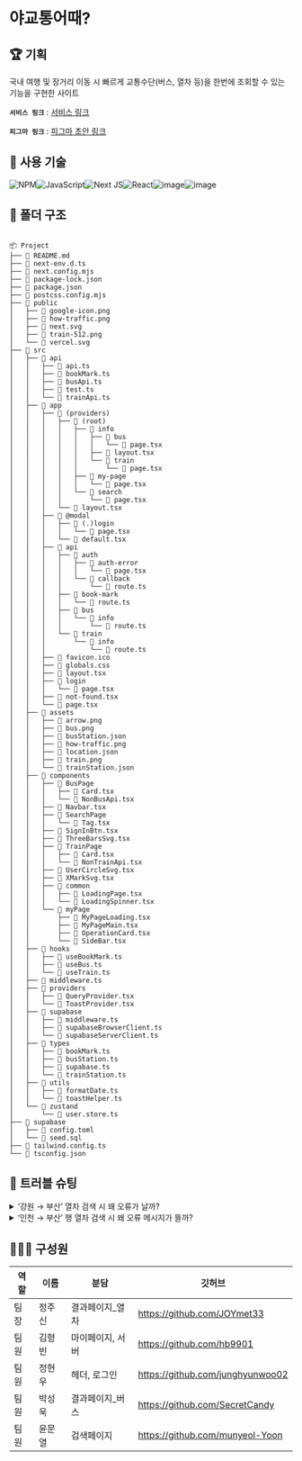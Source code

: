 # 야교통어때?

## 🏆 기획

국내 여행 및 장거리 이동 시 빠르게 교통수단(버스, 열차 등)을 한번에 조회할 수 있는 기능을 구현한 사이트

**`서비스 링크`** : [서비스 링크](https://vercel.com/hb9901-gmailcoms-projects)

**`피그마 링크`** : [피그마 초안 링크](https://www.figma.com/design/fsCvUIZ5MoWdIz6r6kvSp3/Galaxy?node-id=0-1)

## 🍳 사용 기술

![NPM](https://img.shields.io/badge/NPM-%23CB3837.svg?style=for-the-badge&logo=npm&logoColor=white)![JavaScript](https://img.shields.io/badge/javascript-%23323330.svg?style=for-the-badge&logo=javascript&logoColor=%23F7DF1E)![Next JS](https://img.shields.io/badge/Next-black?style=for-the-badge&logo=next.js&logoColor=white)![React](https://img.shields.io/badge/zustand-%2320232a.svg?style=for-the-badge&logo=react&logoColor=%2361DAFB)![image](https://img.shields.io/badge/axios-671ddf?&style=for-the-badge&logo=axios&logoColor=white)![image](https://img.shields.io/badge/Supabase-181818?style=for-the-badge&logo=supabase&logoColor=white)

## 📂 폴더 구조

```

📦 Project
├── 📜 README.md
├── 📜 next-env.d.ts
├── 📜 next.config.mjs
├── 📜 package-lock.json
├── 📜 package.json
├── 📜 postcss.config.mjs
├── 📂 public
│   ├── 📜 google-icon.png
│   ├── 📜 how-traffic.png
│   ├── 📜 next.svg
│   ├── 📜 train-512.png
│   └── 📜 vercel.svg
├── 📂 src
│   ├── 📂 api
│   │   ├── 📜 api.ts
│   │   ├── 📜 bookMark.ts
│   │   ├── 📜 busApi.ts
│   │   ├── 📜 test.ts
│   │   └── 📜 trainApi.ts
│   ├── 📂 app
│   │   ├── 📂 (providers)
│   │   │   ├── 📂 (root)
│   │   │   │   ├── 📂 info
│   │   │   │   │   ├── 📂 bus
│   │   │   │   │   │   └── 📜 page.tsx
│   │   │   │   │   ├── 📜 layout.tsx
│   │   │   │   │   └── 📂 train
│   │   │   │   │       └── 📜 page.tsx
│   │   │   │   ├── 📂 my-page
│   │   │   │   │   └── 📜 page.tsx
│   │   │   │   └── 📂 search
│   │   │   │       └── 📜 page.tsx
│   │   │   └── 📜 layout.tsx
│   │   ├── 📂 @modal
│   │   │   ├── 📂 (.)login
│   │   │   │   └── 📜 page.tsx
│   │   │   └── 📜 default.tsx
│   │   ├── 📂 api
│   │   │   ├── 📂 auth
│   │   │   │   ├── 📂 auth-error
│   │   │   │   │   └── 📜 page.tsx
│   │   │   │   └── 📂 callback
│   │   │   │       └── 📜 route.ts
│   │   │   ├── 📂 book-mark
│   │   │   │   └── 📜 route.ts
│   │   │   ├── 📂 bus
│   │   │   │   └── 📂 info
│   │   │   │       └── 📜 route.ts
│   │   │   └── 📂 train
│   │   │       └── 📂 info
│   │   │           └── 📜 route.ts
│   │   ├── 📜 favicon.ico
│   │   ├── 📜 globals.css
│   │   ├── 📜 layout.tsx
│   │   ├── 📂 login
│   │   │   └── 📜 page.tsx
│   │   ├── 📜 not-found.tsx
│   │   └── 📜 page.tsx
│   ├── 📂 assets
│   │   ├── 📜 arrow.png
│   │   ├── 📜 bus.png
│   │   ├── 📜 busStation.json
│   │   ├── 📜 how-traffic.png
│   │   ├── 📜 location.json
│   │   ├── 📜 train.png
│   │   └── 📜 trainStation.json
│   ├── 📂 components
│   │   ├── 📂 BusPage
│   │   │   ├── 📜 Card.tsx
│   │   │   └── 📜 NonBusApi.tsx
│   │   ├── 📜 Navbar.tsx
│   │   ├── 📂 SearchPage
│   │   │   └── 📜 Tag.tsx
│   │   ├── 📜 SignInBtn.tsx
│   │   ├── 📜 ThreeBarsSvg.tsx
│   │   ├── 📂 TrainPage
│   │   │   ├── 📜 Card.tsx
│   │   │   └── 📜 NonTrainApi.tsx
│   │   ├── 📜 UserCircleSvg.tsx
│   │   ├── 📜 XMarkSvg.tsx
│   │   ├── 📂 common
│   │   │   ├── 📜 LoadingPage.tsx
│   │   │   └── 📜 LoadingSpinner.tsx
│   │   └── 📂 myPage
│   │       ├── 📜 MyPageLoading.tsx
│   │       ├── 📜 MyPageMain.tsx
│   │       ├── 📜 OperationCard.tsx
│   │       └── 📜 SideBar.tsx
│   ├── 📂 hooks
│   │   ├── 📜 useBookMark.ts
│   │   ├── 📜 useBus.ts
│   │   └── 📜 useTrain.ts
│   ├── 📜 middleware.ts
│   ├── 📂 providers
│   │   ├── 📜 QueryProvider.tsx
│   │   └── 📜 ToastProvider.tsx
│   ├── 📂 supabase
│   │   ├── 📜 middleware.ts
│   │   ├── 📜 supabaseBrowserClient.ts
│   │   └── 📜 supabaseServerClient.ts
│   ├── 📂 types
│   │   ├── 📜 bookMark.ts
│   │   ├── 📜 busStation.ts
│   │   ├── 📜 supabase.ts
│   │   └── 📜 trainStation.ts
│   ├── 📂 utils
│   │   ├── 📜 formatDate.ts
│   │   └── 📜 toastHelper.ts
│   └── 📂 zustand
│       └── 📜 user.store.ts
├── 📂 supabase
│   ├── 📜 config.toml
│   └── 📜 seed.sql
├── 📜 tailwind.config.ts
└── 📜 tsconfig.json

```

## 🧨 트러블 슈팅

<details>
<summary>‘강원 → 부산’ 열차 검색 시 왜 오류가 날까?</summary>

- **`해당 문제`** : ‘강원 → 부산’ 열차 검색 시 왜 오류가 날까?

- **`문제 원인`** : 국내 KTX노선 6개(경부선, 호남선, 강릉선, 중앙선 등)에서 강원에서 부산으로 가는 노선 자체가 없다. (코드 측면의 문제보다 KTX 노선이 없다는 문제.)

- **`문제 해결`** : datas(response data의 묶음)가 없다면 ‘해당 열차가 없음’ 컴포넌트를 보여준다.

```

// src > app > (providers) > (root) > info > train > page.tsx

  const params = {
    pageNo: PAGE_NO,
    numOfRows: NUM_OF_ROWS,
    depPlaceId,
    arrPlaceId,
    depPlandTime
  };
  const { datas, isLoading }: { datas: TTrainInfo[]; isLoading: boolean } = useTrain(params);

  if (isLoading) return <LoadingPage />;
  if (!datas) return <NonTrainApi />;

```

</details>

<details>
<summary>‘인천 → 부산’ 행 열차 검색 시 왜 오류 메시지가 뜰까?</summary>

- **`해당 문제`** : ‘인천 → 부산’ 행 열차 검색 시 왜 계속 로딩 중일까?

- **`문제 원인`** : 버스에만 있는 PlaceId(예: 인천, 세종)라서 trainStation.json 에는 없어서 PlaceId가 undefined이기 때문!

- 반대의 경우: 열차에만 있는 PlaceId는 용산, 서대전, 양평

- **`문제 해결`** : 커스텀훅 ‘useTrain’ 의 queryFn에서 조건을 넣었다. PlaceId의 값이 없다면(undefined) api 호출 함수를 return 한다.

```

// src > hooks > useTrain.ts

'use client';
import api from '@/api/api';
import { useQuery } from '@tanstack/react-query';

const getTrainDataTest = async (trainParams: TTrainParams) => {
  if (!trainParams.depPlaceId || !trainParams.arrPlaceId) {
    return;
  }
  api.train.getTrainData(trainParams);
};

function useTrain(trainParams: TTrainParams) {
  const {
    data: datas,
    isLoading,
    isError
  } = useQuery({
    queryKey: ['train'],
    queryFn: () => getTrainDataTest(trainParams)
  });

  return { datas, isLoading, isError };
}

export default useTrain;

```

</details>

## 👨‍👩‍👧 구성원

| 역할 | 이름   | 분담             | 깃허브                           |
| ---- | ------ | ---------------- | -------------------------------- |
| 팀장 | 정주신 | 결과페이지\_열차 | https://github.com/JOYmet33      |
| 팀원 | 김형빈 | 마이페이지, 서버 | https://github.com/hb9901        |
| 팀원 | 정현우 | 헤더, 로그인     | https://github.com/junghyunwoo02 |
| 팀원 | 박성욱 | 결과페이지\_버스 | https://github.com/SecretCandy   |
| 팀원 | 윤문열 | 검색페이지       | https://github.com/munyeol-Yoon  |
